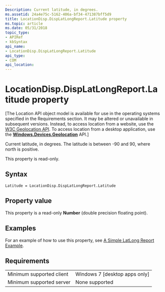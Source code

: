 ```yaml
---
Description: Current latitude, in degrees.
ms.assetid: 24a4e75c-5162-406a-bf34-471387bff5d9
title: LocationDisp.DispLatLongReport.Latitude property
ms.topic: article
ms.date: 05/31/2018
topic_type: 
- APIRef
- kbSyntax
api_name: 
- LocationDisp.DispLatLongReport.Latitude
api_type: 
- COM
api_location: 
---
```


# LocationDisp.DispLatLongReport.Latitude property

\[The Location API object model is available for use in the operating systems specified in the Requirements section. It may be altered or unavailable in subsequent versions. Instead, to access location from a website, use the [W3C Geolocation API](https://msdn.microsoft.com/library/gg589513). To access location from a desktop application, use the [**Windows.Devices.Geolocation**](https://msdn.microsoft.com/library/windows/apps/br225603) API.\]

Current latitude, in degrees. The latitude is between -90 and 90, where north is positive.

This property is read-only.

## Syntax


```JScript
Latitude = LocationDisp.DispLatLongReport.Latitude
```



## Property value

This property is a read-only **Number** (double precision floating point).

## Examples

For an example of how to use this property, see [A Simple LatLong Report Example](https://msdn.microsoft.com/library/windows/apps/br225603).

## Requirements



|                                     |                                            |
|-------------------------------------|--------------------------------------------|
| Minimum supported client<br/> | Windows 7 \[desktop apps only\]<br/> |
| Minimum supported server<br/> | None supported<br/>                  |



 

 




